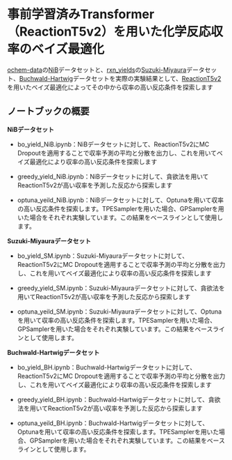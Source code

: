 # 事前学習済みTransformer（ReactionT5v2）を用いた化学反応収率のベイズ最適化
[ochem-data](https://github.com/doyle-lab-ucla/ochem-data)の[NiB](https://github.com/doyle-lab-ucla/ochem-data/tree/main/NiB)データセットと、[rxn_yields](https://github.com/rxn4chemistry/rxn_yields)の[Suzuki-Miyaura](https://github.com/rxn4chemistry/rxn_yields/tree/master/data/Suzuki-Miyaura)データセット、[Buchwald-Hartwig](https://github.com/rxn4chemistry/rxn_yields/tree/master/data/Buchwald-Hartwig)データセットを実際の実験結果として、[ReactionT5v2](https://github.com/sagawatatsuya/ReactionT5v2?tab=readme-ov-file)を用いたベイズ最適化によってその中から収率の高い反応条件を探索します

## ノートブックの概要
**NiBデータセット**

- bo_yield_NiB.ipynb：NiBデータセットに対して、ReactionT5v2にMC Dropoutを適用することで収率予測の平均と分散を出力し、これを用いてベイズ最適化により収率の高い反応条件を探索します

- greedy_yield_NiB.ipynb：NiBデータセットに対して、貪欲法を用いてReactionT5v2が高い収率を予測した反応から探索します

- optuna_yeild_NiB.ipynb：NiBデータセットに対して、Optunaを用いて収率の高い反応条件を探索します。TPESamplerを用いた場合、GPSamplerを用いた場合をそれぞれ実験しています。この結果をベースラインとして使用します。

**Suzuki-Miyauraデータセット**
- bo_yield_SM.ipynb：Suzuki-Miyauraデータセットに対して、ReactionT5v2にMC Dropoutを適用することで収率予測の平均と分散を出力し、これを用いてベイズ最適化により収率の高い反応条件を探索します

- greedy_yield_SM.ipynb：Suzuki-Miyauraデータセットに対して、貪欲法を用いてReactionT5v2が高い収率を予測した反応から探索します

- optuna_yeild_SM.ipynb：Suzuki-Miyauraデータセットに対して、Optunaを用いて収率の高い反応条件を探索します。TPESamplerを用いた場合、GPSamplerを用いた場合をそれぞれ実験しています。この結果をベースラインとして使用します。

**Buchwald-Hartwigデータセット**
- bo_yield_BH.ipynb：Buchwald-Hartwigデータセットに対して、ReactionT5v2にMC Dropoutを適用することで収率予測の平均と分散を出力し、これを用いてベイズ最適化により収率の高い反応条件を探索します

- greedy_yield_BH.ipynb：Buchwald-Hartwigデータセットに対して、貪欲法を用いてReactionT5v2が高い収率を予測した反応から探索します

- optuna_yeild_BH.ipynb：Buchwald-Hartwigデータセットに対して、Optunaを用いて収率の高い反応条件を探索します。TPESamplerを用いた場合、GPSamplerを用いた場合をそれぞれ実験しています。この結果をベースラインとして使用します。